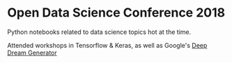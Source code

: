 # Open Data Science Conference 2018

Python notebooks related to data science topics hot at the time.

Attended workshops in Tensorflow & Keras, 
as well as Google's [Deep Dream Generator](https://deepdreamgenerator.com/)